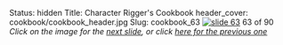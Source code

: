 Status: hidden
Title: Character Rigger's Cookbook
header_cover: cookbook/cookbook_header.jpg
Slug: cookbook_63
[![slide 63](https://dl.dropboxusercontent.com/u/2977490/presentations/cookbook/img63.jpg)](cookbook_64)
63 of 90
_Click on the image for the [next slide](cookbook_64), or click [here for the previous one](cookbook_62)_
